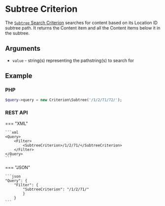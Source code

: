 # Subtree Criterion

The [`Subtree` Search Criterion](https://github.com/ibexa/core/blob/main/src/contracts/Repository/Values/Content/Query/Criterion/Subtree.php)
searches for content based on its Location ID subtree path.
It returns the Content item and all the Content items below it in the subtree.

## Arguments

- `value` - string(s) representing the pathstring(s) to search for

## Example

### PHP

``` php
$query->query = new Criterion\Subtree('/1/2/71/72/');
```

### REST API

=== "XML"

    ```xml
    <Query>
        <Filter>
            <SubtreeCriterion>/1/2/71/</SubtreeCriterion>
        </Filter>
    </Query>
    ```

=== "JSON"

    ```json
    "Query": {
        "Filter": {
            "SubtreeCriterion": "/1/2/71/"
            }
        }
    ```